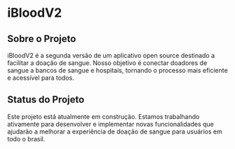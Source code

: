 # iBloodV2

## Sobre o Projeto

iBloodV2 é a segunda versão de um aplicativo open source destinado a facilitar a doação de sangue. Nosso objetivo é conectar doadores de sangue a bancos de sangue e hospitais, tornando o processo mais eficiente e acessível para todos.

## Status do Projeto

Este projeto está atualmente em construção. Estamos trabalhando ativamente para desenvolver e implementar novas funcionalidades que ajudarão a melhorar a experiência de doação de sangue para usuários em todo o brasil.
